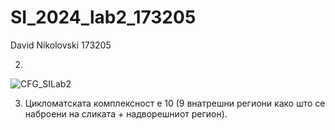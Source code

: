 # SI_2024_lab2_173205
David Nikolovski 173205

2.
![CFG_SILab2](https://github.com/user-attachments/assets/980cdf05-6bae-41c9-81a0-67cbe6d55d28)

3. Цикломатската комплексност е 10 (9 внатрешни региони како што се наброени на сликата + надворешниот регион).
